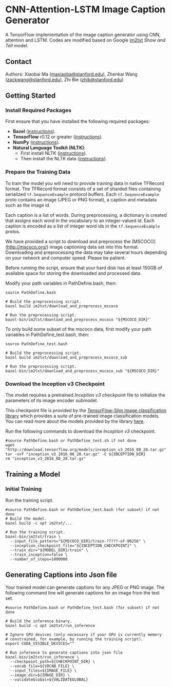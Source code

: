 # CNN-Attention-LSTM Image Caption Generator

A TensorFlow implementation of the image caption generator using CNN, attention and LSTM. Codes are modified based on Google [im2txt](https://github.com/tensorflow/models/tree/master/im2txt) *Show and Tell* model.

## Contact
Authors: Xiaobai Ma (maxiaoba@stanford.edu), Zhenkai Wang (zackwang@stanford.edu), Zhi Bie (zhib@stanford.edu)

## Getting Started

### Install Required Packages
First ensure that you have installed the following required packages:

* **Bazel** ([instructions](http://bazel.io/docs/install.html)).
* **TensorFlow** r0.12 or greater ([instructions](https://www.tensorflow.org/versions/master/get_started/os_setup.html)).
* **NumPy** ([instructions](http://www.scipy.org/install.html)).
* **Natural Language Toolkit (NLTK)**:
    * First install NLTK ([instructions](http://www.nltk.org/install.html)).
    * Then install the NLTK data ([instructions](http://www.nltk.org/data.html)).

### Prepare the Training Data

To train the model you will need to provide training data in native TFRecord
format. The TFRecord format consists of a set of sharded files containing
serialized `tf.SequenceExample` protocol buffers. Each `tf.SequenceExample`
proto contains an image (JPEG or PNG format), a caption and metadata such as the image
id.

Each caption is a list of words. During preprocessing, a dictionary is created
that assigns each word in the vocabulary to an integer-valued id. Each caption
is encoded as a list of integer word ids in the `tf.SequenceExample` protos.

We have provided a script to download and preprocess the [MSCOCO]
(http://mscoco.org/) image captioning data set into this format. Downloading
and preprocessing the data may take several hours depending on your network and
computer speed. Please be patient.

Before running the script, ensure that your hard disk has at least 150GB of
available space for storing the downloaded and processed data.

Modify your path variables in PathDefine.bash, then:
```shell
source PathDefine.bash

# Build the preprocessing script.
bazel build im2txt/download_and_preprocess_mscoco

# Run the preprocessing script.
bazel-bin/im2txt/download_and_preprocess_mscoco "${MSCOCO_DIR}"
```

To only build some subset of the mscoco data, first modify your path variables in PathDefine_test.bash, then:
```shell
source PathDefine_test.bash

# Build the preprocessing script.
bazel build im2txt/download_and_preprocess_mscoco_sub

# Run the preprocessing script.
bazel-bin/im2txt/download_and_preprocess_mscoco_sub "${MSCOCO_DIR}"
```

### Download the Inception v3 Checkpoint

The model requires a pretrained *Inception v3* checkpoint file
to initialize the parameters of its image encoder submodel.

This checkpoint file is provided by the
[TensorFlow-Slim image classification library](https://github.com/tensorflow/models/tree/master/slim#tensorflow-slim-image-classification-library)
which provides a suite of pre-trained image classification models. You can read
more about the models provided by the library
[here](https://github.com/tensorflow/models/tree/master/slim#pre-trained-models).


Run the following commands to download the *Inception v3* checkpoint.

```shell
#source PathDefine.bash or PathDefine_test.sh if not done
wget "http://download.tensorflow.org/models/inception_v3_2016_08_28.tar.gz"
tar -xvf "inception_v3_2016_08_28.tar.gz" -C ${INCEPTION_DIR}
rm "inception_v3_2016_08_28.tar.gz"
```


## Training a Model

### Initial Training

Run the training script.

```shell
#source PathDefine.bash or PathDefine_test.bash (for subset) if not done
# Build the model.
bazel build -c opt im2txt/...

# Run the training script.
bazel-bin/im2txt/train \
  --input_file_pattern="${MSCOCO_DIR}/train-?????-of-00256" \
  --inception_checkpoint_file="${INCEPTION_CHECKPOINT}" \
  --train_dir="${MODEL_DIR}/train" \
  --train_inception=false \
  --number_of_steps=1000000
```

## Generating Captions into Json file

Your trained model can generate captions for any JPEG or PNG image. The
following command line will generate captions for an image from the test set.

```shell
#source PathDefine.bash or PathDefine_test.bash (for subset) if not done

# Build the inference binary.
bazel build -c opt im2txt/run_inference

# Ignore GPU devices (only necessary if your GPU is currently memory
# constrained, for example, by running the training script).
export CUDA_VISIBLE_DEVICES=""

# Run inference to generate captions into json file
bazel-bin/im2txt/run_inference \
  --checkpoint_path=${CHECKPOINT_DIR} \
  --vocab_file=${VOCAB_FILE} \
  --input_files=${IMAGE_FILE} \
  --image_dir=${IMAGE_DIR} \
  --validateGlobal=${VALIDATEGLOBAL}
```

